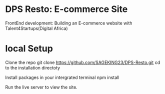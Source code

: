 # DPS Resto: E-commerce Site

FrontEnd development:
Building an E-commerce website with Talent4Startups(Digital Africa)

# local Setup
Clone the repo git clone https://github.com/SAGEKING23/DPS-Resto.git cd to the installation directoty

Install packages in your intergrated terminal npm install 

Run the live server to view the site.
